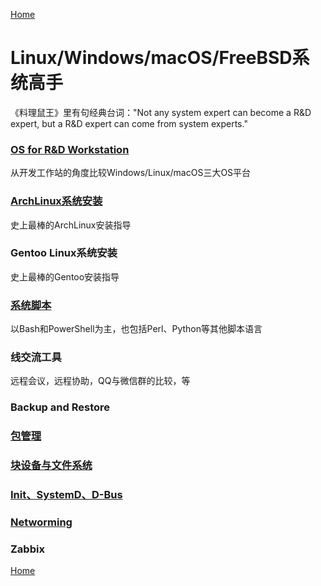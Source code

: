 [Home](/)

# Linux/Windows/macOS/FreeBSD系统高手

《料理鼠王》里有句经典台词："Not any system expert can become a R&D expert, but a R&D expert can come from system experts."

### [OS for R&D Workstation](install/os-compare)
从开发工作站的角度比较Windows/Linux/macOS三大OS平台

### [ArchLinux系统安装](install/archlinux)
史上最棒的ArchLinux安装指导

### Gentoo Linux系统安装
史上最棒的Gentoo安装指导

### [系统脚本](script)
以Bash和PowerShell为主，也包括Perl、Python等其他脚本语言

### 线交流工具
远程会议，远程协助，QQ与微信群的比较，等

### Backup and Restore

### [包管理](package)

### [块设备与文件系统](fs)

### [Init、SystemD、D-Bus](init)

### [Networming](net)

### Zabbix

[Home](/)
